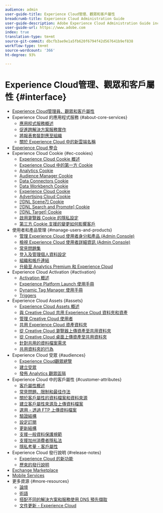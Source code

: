```yaml
---
audience: admin
user-guide-title: Experience Cloud管理、觀眾和客戶屬性
breadcrumb-title: Experience Cloud Administration Guide
user-guide-description: Adobe Experience Cloud Administration Guide includes help on Experience Cloud user and product administration, the Audience Library, Customer Attributes, and Experience Cloud assets.
user-guide-url: https://www.adobe.com
index: true
translation-type: tm+mt
source-git-commit: dbcfb3ae9e1a5fb620f6794f42d567641b9ef838
workflow-type: tm+mt
source-wordcount: '366'
ht-degree: 93%

---
```



# Experience Cloud管理、觀眾和客戶屬性 {#interface}

+ [Experience Cloud管理員、觀眾和客戶屬性](experience-cloud.md)
+ Experience Cloud 的應用程式服務 {#about-core-services}
   + [應用程式服務概述](core-services-landing.md)
   + [促進跨解決方案服務實作](core-services/core-services.md)
   + [將報表套裝對應至組織](core-services/report-suite-mapping.md)
   + [關於 Experience Cloud 中的新雲端名稱](solutions-core-services.md)
+ [Experience Cloud 整合](marketing-cloud-integrations.md)
+ Experience Cloud Cookie {#ec-cookies}
   + [Experience Cloud Cookie 概述](cookies/cookies-privacy.md)
   + [Experience Cloud 中的第一方 Cookie](cookies/cookies-first-party.md)
   + [Analytics Cookie](cookies/cookies-analytics.md)
   + [Audience Manager Cookie](cookies/cookies-am.md)
   + [Data Connectors Cookie](cookies/cookies-dc.md)
   + [Data Workbench Cookie](cookies/cookies-insight.md)
   + [Experience Cloud Cookie](cookies/cookies-mc.md)
   + [Advertising Cloud Cookie](cookies/cookies-advertising-cloud.md)
   + [[!DNL Scene7] Cookie](cookies/cookies-s7.md)
   + [[!DNL Search and Promote] Cookie](cookies/cookies-snp.md)
   + [[!DNL Target] Cookie](cookies/cookies-target.md)
   + [啟用瀏覽器 Cookie 的隱私設定](cookies/browser-cookie-settings.md)
   + [第三方 Cookie 支援的變更如何影響客戶](cookies/cookies-thirdparty.md)
+ 使用者和產品管理 {#manage-users-and-products}
   + [管理 Experience Cloud 使用者身分和產品 (Admin Console)](admin-getting-started/admin-getting-started.md)
   + [檢視 Experience Cloud 使用者詳細資訊 (Admin Console)](admin-getting-started/admin-tool-experience-cloud.md)
   + [常見問題集](admin-getting-started/faq.md)
   + [登入及管理個人資料設定](admin-getting-started/getting-started-experience-cloud.md)
   + [組織和帳戶連結](admin-getting-started/organizations.md)
   + [升級至 Analytics Premium 和 Experience Cloud](admin-getting-started/upgrade-to-analytics-premium.md)
+ Experience Cloud Activation {#activation}
   + [Activation 概述](activation/activation.md)
   + [Experience Platform Launch 使用手冊](https://docs.adobe.com/content/help/zh-Hant/launch/using/overview.html)
   + [Dynamic Tag Manager 使用手冊](https://docs.adobe.com/content/help/zh-Hant/dtm/using/dtm-home.html)
   + [Triggers](activation/triggers.md)
+ Experience Cloud Assets {#assets}
   + [Experience Cloud Assets 概述](experience-cloud-assets/experience-cloud-assets.md)
   + [與 Creative Cloud 共用 Experience Cloud 資料夾和資產](experience-cloud-assets/creative-cloud.md)
   + [管理 Creative Cloud 使用者](experience-cloud-assets/t-admin-add-cc-user.md)
   + [共用 Experience Cloud 資產資料夾](experience-cloud-assets/t-share-creative-cloud.md)
   + [從 Creative Cloud 瀏覽器上傳資產至共用資料夾](experience-cloud-assets/t-upload-asset-cc.md)
   + [從 Creative Cloud 桌面上傳資產至共用資料夾](experience-cloud-assets/t-cc-asset-upload-thor.md)
   + [針對共用的資料檔案需求](experience-cloud-assets/assets-file-reqs.md)
   + [共用資料夾的行為](experience-cloud-assets/asset-behavior.md)
+ Experience Cloud 受眾 {#audiences}
   + [Experience Cloud觀眾總覽](audience-library/audience-library.md)
   + [建立受眾](audience-library/t-audience-create.md)
   + [發佈 Analytics 觀眾區隔](audience-library/t-publish-audience-segment.md)
+ Experience Cloud 中的客戶屬性 {#customer-attributes}
   + [客戶屬性概述](attributes/attributes.md)
   + [常見問題、限制和最佳作法](attributes/faq-crs.md)
   + [關於客戶屬性的資料檔案和資料來源](attributes/crs-data-file.md)
   + [建立客戶屬性來源及上傳資料檔案](attributes/t-crs-usecase.md)
   + [選用 - 透過 FTP 上傳資料檔案](attributes/t-upload-attributes-ftp.md)
   + [驗證結構](attributes/validate-schema.md)
   + [設定訂閱](attributes/subscription.md)
   + [更新結構](attributes/t-update-schema.md)
   + [支援一般資料保護規範](attributes/gdpr.md)
   + [支援加州消費者隱私法](attributes/ccpa.md)
   + [隱私考量 - 客戶屬性](attributes/privacy-mac.md)
+ Experience Cloud 發行說明 {#release-notes}
   + [Experience Cloud 的新功能](https://docs.adobe.com/content/help/zh-Hant/release-notes/experience-cloud/current.html)
   + [歷來的發行說明](marketing-cloud-interface/release-notes.md)
+ [Exchange Marketplace](exchange.md)
+ [Mobile Services](https://docs.adobe.com/content/help/zh-Hant/mobile-services/using/home.html)
+ 更多資源 {#more-resources}
   + [論壇](https://forums.adobe.com/community/experience-cloud)
   + [術語](terms.md)
   + [搭配不同的解決方案和服務使用 DNS 預先擷取](dns-prefetch.md)
   + [文件更新 - Experience Cloud](doc-updates.md)
